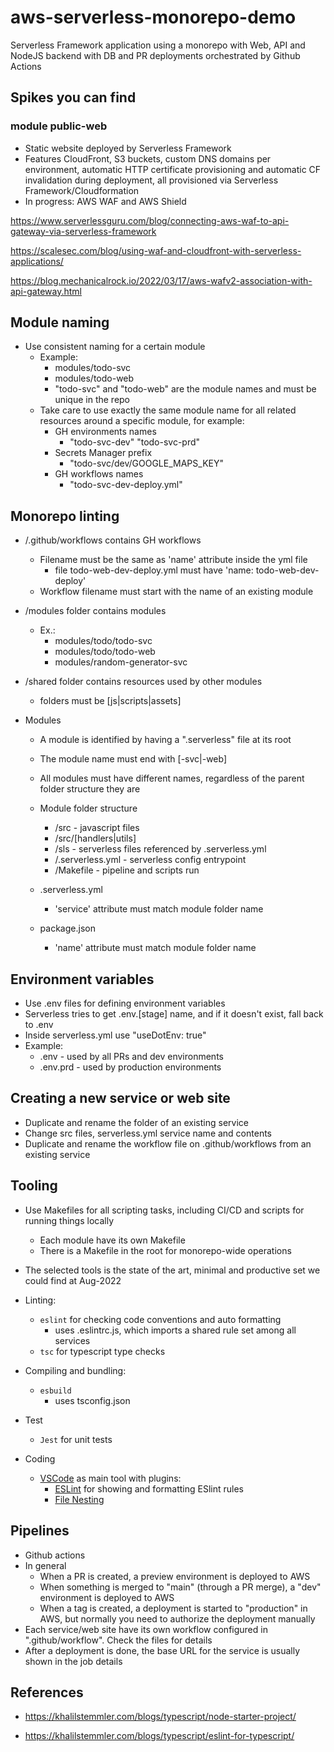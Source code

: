 # aws-serverless-monorepo-demo

Serverless Framework application using a monorepo with Web, API and NodeJS backend with DB and PR deployments orchestrated by Github Actions

## Spikes you can find

### module public-web

- Static website deployed by Serverless Framework
- Features CloudFront, S3 buckets, custom DNS domains per environment, automatic HTTP certificate provisioning and automatic CF invalidation during deployment, all provisioned via Serverless Framework/Cloudformation
- In progress: AWS WAF and AWS Shield

https://www.serverlessguru.com/blog/connecting-aws-waf-to-api-gateway-via-serverless-framework

https://scalesec.com/blog/using-waf-and-cloudfront-with-serverless-applications/

https://blog.mechanicalrock.io/2022/03/17/aws-wafv2-association-with-api-gateway.html


## Module naming

* Use consistent naming for a certain module
  * Example:
    * modules/todo-svc
    * modules/todo-web
    * "todo-svc" and "todo-web" are the module names and must be unique in the repo
  * Take care to use exactly the same module name for all related resources around a specific module, for example:
    * GH environments names
      * "todo-svc-dev" "todo-svc-prd"
    * Secrets Manager prefix
      * "todo-svc/dev/GOOGLE_MAPS_KEY"
    * GH workflows names
      * "todo-svc-dev-deploy.yml"

## Monorepo linting

* /.github/workflows contains GH workflows
  * Filename must be the same as 'name' attribute inside the yml file
    * file todo-web-dev-deploy.yml must have 'name: todo-web-dev-deploy'
  * Workflow filename must start with the name of an existing module

* /modules folder contains modules
  * Ex.:
    * modules/todo/todo-svc
    * modules/todo/todo-web
    * modules/random-generator-svc

* /shared folder contains resources used by other modules
  * folders must be [js|scripts|assets]

* Modules
  * A module is identified by having a ".serverless" file at its root

  * The module name must end with [-svc|-web]

  * All modules must have different names, regardless of the parent folder structure they are

  * Module folder structure
    * /src - javascript files
    * /src/[handlers|utils]
    * /sls - serverless files referenced by .serverless.yml
    * /.serverless.yml - serverless config entrypoint
    * /Makefile - pipeline and scripts run

  * .serverless.yml
    * 'service' attribute must match module folder name

  * package.json
    * 'name' attribute must match module folder name

## Environment variables

* Use .env files for defining environment variables
* Serverless tries to get .env.[stage] name, and if it doesn't exist, fall back to .env
* Inside serverless.yml use "useDotEnv: true"
* Example:
  * .env - used by all PRs and dev environments
  * .env.prd - used by production environments

## Creating a new service or web site

* Duplicate and rename the folder of an existing service
* Change src files, serverless.yml service name and contents
* Duplicate and rename the workflow file on .github/workflows from an existing service

## Tooling

* Use Makefiles for all scripting tasks, including CI/CD and scripts for running things locally
  * Each module have its own Makefile
  * There is a Makefile in the root for monorepo-wide operations

* The selected tools is the state of the art, minimal and productive set we could find at Aug-2022

* Linting:
  * `eslint` for checking code conventions and auto formatting
    * uses .eslintrc.js, which imports a shared rule set among all services
  * `tsc` for typescript type checks

* Compiling and bundling:
  * `esbuild`
    * uses tsconfig.json

* Test
  * `Jest` for unit tests

* Coding
  * [VSCode](https://code.visualstudio.com/download) as main tool with plugins:
    * [ESLint](https://marketplace.visualstudio.com/items?itemName=dbaeumer.vscode-eslint) for showing and formatting ESlint rules
    * [File Nesting](https://marketplace.visualstudio.com/items?itemName=antfu.file-nesting)

## Pipelines

* Github actions
* In general
  * When a PR is created, a preview environment is deployed to AWS
  * When something is merged to "main" (through a PR merge), a "dev" environment is deployed to AWS
  * When a tag is created, a deployment is started to "production" in AWS, but normally you need to authorize the deployment manually
* Each service/web site have its own workflow configured in ".github/workflow". Check the files for details
* After a deployment is done, the base URL for the service is usually shown in the job details

## References

* <https://khalilstemmler.com/blogs/typescript/node-starter-project/>

* <https://khalilstemmler.com/blogs/typescript/eslint-for-typescript/>

